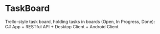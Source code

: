 # TaskBoard
Trello-style task board, holding tasks in boards (Open, In Progress, Done): C# App + RESTful API + Desktop Client + Android Client

